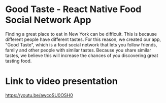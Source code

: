 # Good Taste - React Native Food Social Network App
Finding a great place to eat in New York can be difficult. This is because different people have different tastes. For this reason, we created our app, "Good Taste", which is a food social network that lets you follow friends, family and other people with similar tastes. Because you share similar tastes, we believe this will increase the chances of you discovering great tasting food.

# Link to video presentation
https://youtu.be/awcoSU0OSH0
